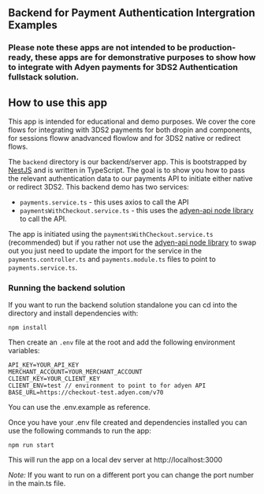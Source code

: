## Backend for Payment Authentication Intergration Examples

### Please note these apps are not intended to be production-ready, these apps are for demonstrative purposes to show how to integrate with Adyen payments for 3DS2 Authentication fullstack solution.

## How to use this app

This app is intended for educational and demo purposes. We cover the core flows for integrating with 3DS2 payments for both dropin and components, for sessions floww anadvanced flowlow and for 3DS2 native or redirect flows.

The `backend` directory is our backend/server app. This is bootstrapped by [NestJS](https://docs.nestjs.com/) and is written in TypeScript. The goal is to show you how to pass the relevant authentication data to our payments API to initiate either native or redirect 3DS2. This backend demo has two services:

- `payments.service.ts` - this uses axios to call the API
- `paymentsWithCheckout.service.ts` - this uses the [adyen-api node library](https://www.npmjs.com/package/@adyen/api-library) to call the API.

The app is initiated using the `paymentsWithCheckout.service.ts` (recommended) but if you rather not use the [adyen-api node library](https://www.npmjs.com/package/@adyen/api-library) to swap out you just need to update the import for the service in the `payments.controller.ts` and `payments.module.ts` files to point to `payments.service.ts`.

### Running the backend solution

If you want to run the backend solution standalone you can cd into the directory and install dependencies with:

`npm install`

Then create an `.env` file at the root and add the following environment variables:

```
API_KEY=YOUR_API_KEY
MERCHANT_ACCOUNT=YOUR_MERCHANT_ACCOUNT
CLIENT_KEY=YOUR_CLIENT_KEY
CLIENT_ENV=test // environment to point to for adyen API
BASE_URL=https://checkout-test.adyen.com/v70
```

You can use the .env.example as reference.

Once you have your .env file created and dependencies installed you can use the following commands to run the app:

`npm run start`

This will run the app on a local dev server at http://localhost:3000

_Note:_ If you want to run on a different port you can change the port number in the main.ts file.
